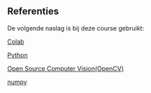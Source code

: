 ## Referenties

De volgende naslag is bij deze course gebruikt:

[Colab](https://colab.research.google.com/drive/1aT4W-coZ4yOy8CvZbr0pd4W_4gdZCWzC?usp=sharing)

[Python](https://www.geeksforgeeks.org/python-programming-language-tutorial/)

[Open Source Computer Vision(OpenCV)](https://www.geeksforgeeks.org/opencv-python-tutorial)

[numpy](https://www.geeksforgeeks.org/python-numpy)

